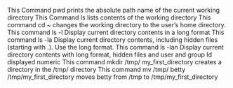 This Command pwd prints the absolute path name of the current working directory
This Command ls lists contents of the working directory
This command cd ~ changes the working directory to the user’s home directory.
This command ls -l Display current directory contents in a long format
This command ls -la Display current directory contents, including hidden files (starting with .). Use the long format.
This command ls -lan Display current directory contents with long format, hidden files and user and group Id displayed numeric
This command mkdir /tmp/ my_first_directory  creates a directory in the /tmp/ directory
This command mv /tmp/ betty /tmp/my_first_directory moves betty from /tmp to /tmp/my_first_directory
